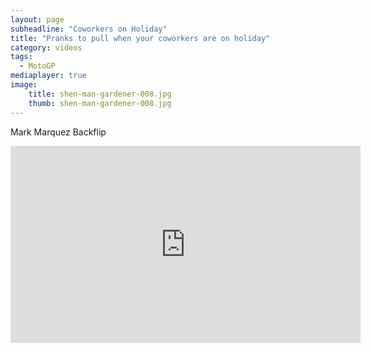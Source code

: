 ```yaml
---
layout: page
subheadline: "Coworkers on Holiday"
title: "Pranks to pull when your coworkers are on holiday"
category: videos
tags:
  - MotoGP
mediaplayer: true
image:
    title: shen-man-gardener-008.jpg
    thumb: shen-man-gardener-008.jpg
---
```

Mark Marquez Backflip
<div class="flex-video widescreen youtube">
<iframe width="560" height="315" src="https://www.youtube.com/embed/8lD6Rd63FBs" frameborder="0" allowfullscreen></iframe>
</div>
